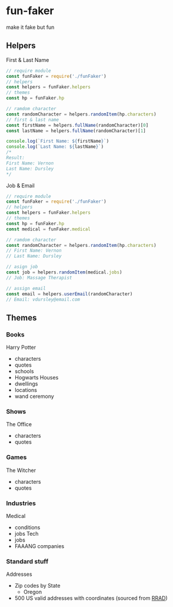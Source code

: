 # fun-faker
make it fake but fun

## Helpers

First & Last Name

```javascript
// require module
const funFaker = require('./funFaker')
// helpers
const helpers = funFaker.helpers
// themes
const hp = funFaker.hp

// ramdom character
const randomCharacter = helpers.randomItem(hp.characters)
// first & last name
const firstName = helpers.fullName(randomCharacter)[0]
const lastName = helpers.fullName(randomCharacter)[1]

console.log(`First Name: ${firstName}`)
console.log(`Last Name: ${lastName}`)
/*
Result:
First Name: Vernon
Last Name: Dursley
*/
```

Job & Email

```javascript
// require module
const funFaker = require('./funFaker')
// helpers
const helpers = funFaker.helpers
// themes
const hp = funFaker.hp
const medical = funFaker.medical

// ramdom character
const randomCharacter = helpers.randomItem(hp.characters)
// First Name: Vernon
// Last Name: Dursley

// asign job
const job = helpers.randomItem(medical.jobs)
// Job: Massage Therapist

// assign email
const email = helpers.userEmail(randomCharacter)
// Email: vdursley@email.com
```

## Themes

### Books
Harry Potter
  - characters
  - quotes
  - schools
  - Hogwarts Houses
  - dwellings
  - locations
  - wand ceremony

### Shows
The Office
  - characters
  - quotes
  
### Games
The Witcher
  - characters
  - quotes

### Industries
Medical
  - conditions
  - jobs
Tech
  - jobs
  - FAAANG companies

### Standard stuff
Addresses
  - Zip codes by State
    - Oregon
  - 500 US valid addresses with coordinates (sourced from [RRAD](https://github.com/EthanRBrown/rrad))